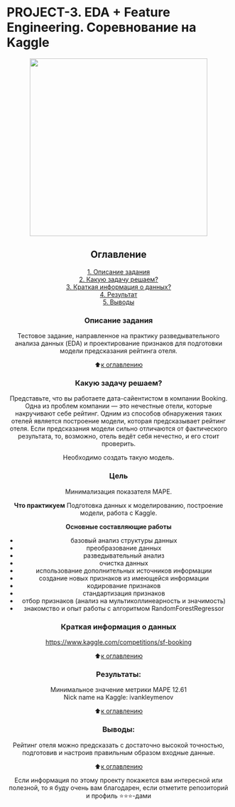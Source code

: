 # PROJECT-3. EDA + Feature Engineering. Соревнование на Kaggle

<center> <img src=https://upload.wikimedia.org/wikipedia/commons/e/e3/Booking.com_logo2.png style="width:400px;">

## Оглавление  
[1. Описание задания](#описание-задания)  
[2. Какую задачу решаем?](#какую-задачу-решаем)  
[3. Краткая информация о данных?](#краткая-информация-о-данных)  
[4. Результат](#Результат)    
[5. Выводы](#Выводы) 

### Описание задания    
Тестовое задание, направленное на практику разведывательного анализа данных (EDA) и проектирование признаков для подготовки модели предсказания рейтинга отеля.

:arrow_up:[к оглавлению](#оглавление)


### Какую задачу решаем?    
Представьте, что вы работаете дата-сайентистом в компании Booking. Одна из проблем компании — это нечестные отели, которые накручивают себе рейтинг. Одним из способов обнаружения таких отелей является построение модели, которая предсказывает рейтинг отеля. Если предсказания модели сильно отличаются от фактического результата, то, возможно, отель ведёт себя нечестно, и его стоит проверить.

Необходимо создать такую модель.

### Цель
Минимализация показателя MAPE.


**Что практикуем** 
Подготовка данных к моделированию, построение модели, работа c Kaggle.  

**Основные составляющие работы**  
* базовый анализ структуры данных
* преобразование данных
* разведывательный анализ
* очистка данных
* использование дополнительных источников информации
* создание новых признаков из имеющейся информации
* кодирование признаков
* стандартизация признаков
* отбор признаков (анализ на мультиколлинеарность и значимость)
* знакомство и опыт работы с алгоритмом RandomForestRegressor 


### Краткая информация о данных
https://www.kaggle.com/competitions/sf-booking
  
:arrow_up:[к оглавлению](#Оглавление)


### Результаты:  
Минимальное значение метрики MAPE 12.61  
Nick name на Kaggle: ivankleymenov 

:arrow_up:[к оглавлению](#Оглавление)


### Выводы:  
Рейтинг отеля можно предсказать с достаточно высокой точностью, подготовив и настроив правильным образом входные данные.

:arrow_up:[к оглавлению](#Оглавление)


Если информация по этому проекту покажется вам интересной или полезной, то я буду очень вам благодарен, если отметите репозиторий и профиль ⭐️⭐️⭐️-дами
